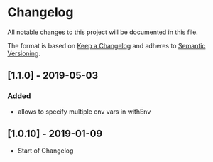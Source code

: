 # Changelog

All notable changes to this project will be documented in this file.

The format is based on [Keep a Changelog](http://keepachangelog.com/en/1.0.0/)
and adheres to [Semantic Versioning](http://semver.org/spec/v2.0.0.html).

<!-- ## [Unreleased] -->

## [1.1.0] - 2019-05-03

### Added

- allows to specify multiple env vars in withEnv

## [1.0.10] - 2019-01-09

- Start of Changelog
